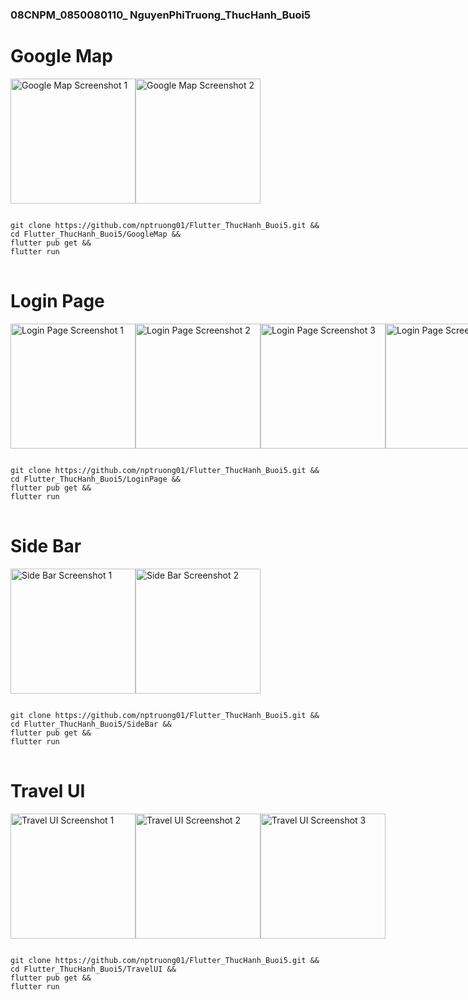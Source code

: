 ### 08CNPM_0850080110_ NguyenPhiTruong_ThucHanh_Buoi5

<h1>Google Map</h1>
<div style="display: flex; flex-direction: row;">
  <img src="https://github.com/nptruong01/Flutter_ThucHanh_Buoi5/assets/113322089/a293aa56-ce11-4171-af21-5c19f72e34d8" width="200" alt="Google Map Screenshot 1">
  <img src="https://github.com/nptruong01/Flutter_ThucHanh_Buoi5/assets/113322089/9d6545d5-195f-4f12-bae9-020ac9a8c6f0" width="200" alt="Google Map Screenshot 2">
</div>
<pre>
<code>
git clone https://github.com/nptruong01/Flutter_ThucHanh_Buoi5.git &&
cd Flutter_ThucHanh_Buoi5/GoogleMap &&
flutter pub get &&
flutter run
</code>
</pre>

<h1>Login Page</h1>
<div style="display: flex; flex-direction: row;">
  <img src="https://github.com/nptruong01/Flutter_ThucHanh_Buoi5/assets/113322089/251e06f5-ffd8-4df2-b180-dc6ccda3a2f2" width="200" alt="Login Page Screenshot 1">
  <img src="https://github.com/nptruong01/Flutter_ThucHanh_Buoi5/assets/113322089/346994e1-d42a-4db1-9564-cb0757eb2498" width="200" alt="Login Page Screenshot 2">
  <img src="https://github.com/nptruong01/Flutter_ThucHanh_Buoi5/assets/113322089/03ce4c5f-5c5c-474c-8623-b6c513d660c3" width="200" alt="Login Page Screenshot 3">
  <img src="https://github.com/nptruong01/Flutter_ThucHanh_Buoi5/assets/113322089/05cc8f73-77d7-4f34-a989-8266b6fc3d70" width="200" alt="Login Page Screenshot 4">
</div>
<pre>
<code>
git clone https://github.com/nptruong01/Flutter_ThucHanh_Buoi5.git &&
cd Flutter_ThucHanh_Buoi5/LoginPage &&
flutter pub get &&
flutter run
</code>
</pre>

<h1>Side Bar</h1>
<div style="display: flex; flex-direction: row;">
  <img src="https://github.com/nptruong01/Flutter_ThucHanh_Buoi5/assets/113322089/00cf738e-d173-4e7f-aebf-c3d054bc5b04" width="200" alt="Side Bar Screenshot 1">
  <img src="https://github.com/nptruong01/Flutter_ThucHanh_Buoi5/assets/113322089/4b989a3b-13c7-41fe-b137-af00e3e726f7" width="200" alt="Side Bar Screenshot 2">
</div>
<pre>
<code>
git clone https://github.com/nptruong01/Flutter_ThucHanh_Buoi5.git &&
cd Flutter_ThucHanh_Buoi5/SideBar &&
flutter pub get &&
flutter run
</code>
</pre>

<h1>Travel UI</h1>
<div style="display: flex; flex-direction: row;">
  <img src="https://github.com/nptruong01/Flutter_ThucHanh_Buoi5/assets/113322089/c300e5cc-cb66-4de2-b563-2b63b29e0a56" width="200" alt="Travel UI Screenshot 1">
  <img src="https://github.com/nptruong01/Flutter_ThucHanh_Buoi5/assets/113322089/701a330e-6372-4992-bbd8-1701b5237850" width="200" alt="Travel UI Screenshot 2">
  <img src="https://github.com/nptruong01/Flutter_ThucHanh_Buoi5/assets/113322089/215bb1eb-77bc-4184-99c5-55a0fcb34a49" width="200" alt="Travel UI Screenshot 3">
</div>
<pre>
<code>
git clone https://github.com/nptruong01/Flutter_ThucHanh_Buoi5.git &&
cd Flutter_ThucHanh_Buoi5/TravelUI &&
flutter pub get &&
flutter run
</code>
</pre>

